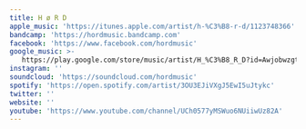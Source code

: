 ```yaml
---
title: H ø R D
apple_music: 'https://itunes.apple.com/artist/h-%C3%B8-r-d/1123748366'
bandcamp: 'https://hordmusic.bandcamp.com'
facebook: 'https://www.facebook.com/hordmusic'
google_music: >-
   https://play.google.com/store/music/artist/H_%C3%B8_R_D?id=Awjobwzgtt2qqrr4ut6qpptibmy
instagram: ''
soundcloud: 'https://soundcloud.com/hordmusic'
spotify: 'https://open.spotify.com/artist/3OU3EJiVXgJ5EwI5uJtykc'
twitter: ''
website: ''
youtube: 'https://www.youtube.com/channel/UCh0577yMSWuo6NUiiwUz82A'
---
```

